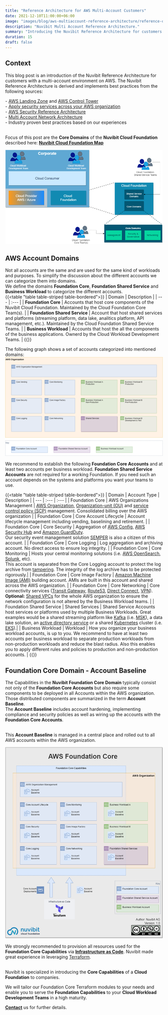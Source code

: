 ```yaml
---
title: "Reference Architecture for AWS Multi-Account Customers"
date: 2021-12-10T11:00:00+06:00
image: "images/blog/aws-multiaccount-reference-architecture/reference-org-architecture.png"
description: "Nuvibit Multi Account Reference Architecture."
summary: "Introducing the Nuvibit Reference Architecture for customers with a multi-account environment on AWS."
duration: 15
draft: false
---
```

## Context

This blog post is an introduction of the Nuvibit Reference Architecture for customers with a multi-account environment on AWS.
The Nuvibit Reference Architecture is derived and implements best practices from the following sources:

\- [AWS Landing Zone](https://aws.amazon.com/solutions/implementations/aws-landing-zone/ 'AWS Landing Zone') and [AWS Control Tower](https://aws.amazon.com/controltower/ 'AWS Control Tower')<br/>
\- [Apply security services across your AWS organization](https://docs.aws.amazon.com/prescriptive-guidance/latest/security-reference-architecture/security-services.html 'Apply security services across your AWS organization')<br/>
\- [AWS Security Reference Architecture](https://docs.aws.amazon.com/prescriptive-guidance/latest/security-reference-architecture/architecture.html 'AWS Security Reference Architecture')<br/>
\- [Multi Account Network Architecture](https://docs.aws.amazon.com/managedservices/latest/userguide/malz-net-arch.html 'Multi Account Network Architecture')<br/>
\- Industry proven best practices based on our experiences<br/><br/>

Focus of this post are the  **Core Domains** of the **Nuvibit Cloud Foundation** described here: **[Nuvibit Cloud Foundation Map](/blog/cloud-foundation-map 'Blog post on the Nuvibit Cloud Foundation Map')** 

![img](images/blog/aws-multiaccount-reference-architecture/foundation-core-domains.png)

## AWS Account Domains
Not all accounts are the same and are used for the same kind of workloads and purposes. To simplify the discussion about the different accounts we can categorize them into domains. <br/>
We define the domains **Foundation Core**, **Foundation Shared Service** and **Business Workload** to categorize the different accounts.<br/>
{{<table "table table-striped table-bordered">}}
| Domain | Description |
| ---   | :---  |
| **Foundation Core** | Accounts that host core components of the Nuvibit Cloud Foundation. Maintained by the Cloud Foundation Core Team(s). |
| **Foundation Shared Service** | Account that host shared services and platforms (streaming platform, data lake, analitics platform, API management, etc.). Maintained by the Cloud Foundation Shared Service Teams. |
| **Business Workload** | Accounts that host the all the components of the business applications. Ownerd by the Cloud Workload Development Teams. |
{{</table>}}
<br/>

The following graph shows a set of accounts categorized into mentioned domains:
![img](images/blog/aws-multiaccount-reference-architecture/aws-foundation-account-types.png)

We recommend to establish the following **Foundation Core Accounts** and at least two accounts per business workload. **Foundation Shared Service Accounts** are not required for a working Foundation. If you need such an account depends on the systems and platforms you want your teams to use.<br/>

{{<table "table table-striped table-bordered">}}
| Domain | Account Type | Description |
| ---   | :---  | :---  |
| Foundation Core | AWS Organizations Management | [AWS Organization](https://aws.amazon.com/organizations/), [Organization-unit (OU)](https://docs.aws.amazon.com/organizations/latest/userguide/orgs_manage_ous.html) and [service control policy (SCP)](https://docs.aws.amazon.com/organizations/latest/userguide/orgs_manage_policies_scps.html) management. Consolidated billing over the AWS organization |
| Foundation Core | Core Account Lifecycle | Account lifecycle management including vending, baselining and retirement. |
| Foundation Core | Core Security | Aggregation of [AWS Config](https://aws.amazon.com/config/), [AWS Security Hub](https://aws.amazon.com/security-hub/) and [Amazon GuardDuty](https://aws.amazon.com/guardduty/). <br/> Our security event management solution [SEMPER](/products/semper) is also a citizen of this account. |
| Foundation Core | Core Logging | Log aggregation and archiving account. No direct access to ensure log integrity. |
| Foundation Core | Core Monitoring | Hosts your central monitoring solutions (i.e. [AWS OpenSearch](https://aws.amazon.com/opensearch-service/), [Splunk](https://www.splunk.com/), etc).<br/>This account is separated from the Core Logging account to protect the log archive from [tampering](https://capec.mitre.org/data/definitions/268.html). The integrity of the log archive has to be protected rigorously.|
| Foundation Core | Core Image Factory | [Amazon Machine Image (AMI)](https://docs.aws.amazon.com/AWSEC2/latest/UserGuide/AMIs.html) building account. AMIs are built in this account and shared across the AWS organization. |
| Foundation Core | Core Networking | Core connectivity services ([Transit Gateway](https://aws.amazon.com/transit-gateway/), [Route53](https://aws.amazon.com/route53/), [Direct Connect](https://aws.amazon.com/directconnect/), [VPN](https://aws.amazon.com/vpn/)).<br/> **Optional:** [Shared VPCs](https://docs.aws.amazon.com/vpc/latest/userguide/vpc-sharing.html#vpc-sharing-share-subnet) for the whole AWS organization to ensure the network configuration is not altered by the Business Workload teams. |
| Foundation Shared Service | Shared Services | Shared Service Accounts host services or platforms used by multiple Business Workloads. Great examples would be a shared streaming platform like [Kafka](https://kafka.apache.org/) (i.e. [MSK](https://aws.amazon.com/msk/)), a data lake solution, an [active directory service](https://aws.amazon.com/directoryservice/) or a shared [Kubernetes](https://kubernetes.io/de/docs/concepts/overview/what-is-kubernetes/) cluster (i.e. [EKS](https://aws.amazon.com/eks/)).|
| Business Workload | Workload | How you organize your business workload accounts, is up to you. We recommend to have at least two accounts per business workload to separate production workloads from non-production workloads and reduce the blast radius. Also this enables you to apply different rules and policies to production and non-production accounts. |
{{</table>}}
<br/>

## Foundation Core Domain - Account Baseline
The Capabilities in the **Nuvibit Foundation Core Domain** typically consist not only of the **Foundation Core Accounts** but also require some components to be deployed in all Accounts within the AWS organization.<br/>
Those distributed components are summarized in the term **Account Baseline**.<br/>
The **Account Baseline** includes account hardening, implementing compliance and security policies as well as wiring up the accounts with the **Foundation Core Accounts**.<br/><br/>

This **Account Baseline** is managed in a central place and rolled out to all AWS accounts within the AWS organization.

![img](images/blog/aws-multiaccount-reference-architecture/aws-foundation-core.png)

We strongly recommended to provision all resources used for the **Foundation Core Capabilities** via **[Infrastructure as Code](/faq/#iac 'What is Infrastructure as Code?')**. Nuvibit made great experience in leveraging [Terraform](https://www.terraform.io/intro/index.html 'Introduction to Terraform').<br/><br/>

Nuvibit is specialized in introducing the **Core Capabilities** of a **Cloud Foundation** to companies.

We will tailor our Foundation Core Terraform modules to your needs and enable you to serve the **Foundation Capabilities** to your **Cloud Workload Development Teams** in a high maturity.

**[Contact](/contact/ 'Contact us for more information!')** us for further details.
